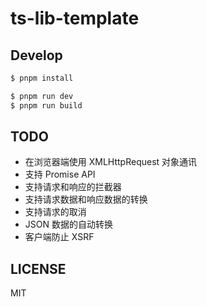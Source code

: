 # ts-lib-template

<!-- [![NPM version](https://img.shields.io/npm/v/@whale2002/ts-lib-template.svg?style=flat)](https://npmjs.org/package/@whale2002/ts-lib-template)
[![NPM downloads](http://img.shields.io/npm/dm/@whale2002/ts-lib-template.svg?style=flat)](https://npmjs.org/package/@whale2002/ts-lib-template) -->

## Develop

```bash
$ pnpm install
```

```bash
$ pnpm run dev
$ pnpm run build
```

## TODO

- 在浏览器端使用 XMLHttpRequest 对象通讯
- 支持 Promise API
- 支持请求和响应的拦截器
- 支持请求数据和响应数据的转换
- 支持请求的取消
- JSON 数据的自动转换
- 客户端防止 XSRF

## LICENSE

MIT

